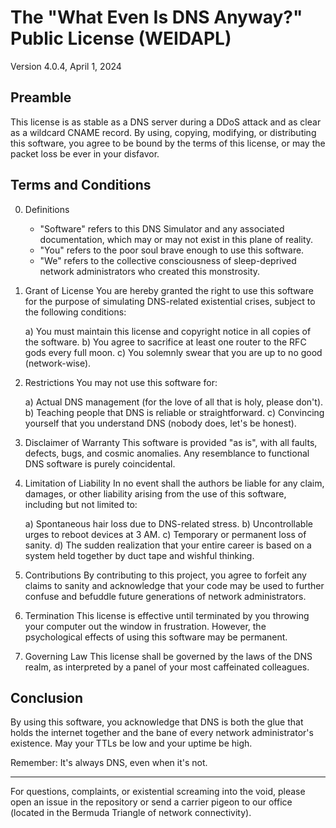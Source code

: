 # The "What Even Is DNS Anyway?" Public License (WEIDAPL)

Version 4.0.4, April 1, 2024

## Preamble

This license is as stable as a DNS server during a DDoS attack and as clear as a wildcard CNAME record. By using, copying, modifying, or distributing this software, you agree to be bound by the terms of this license, or may the packet loss be ever in your disfavor.

## Terms and Conditions

0. Definitions
   - "Software" refers to this DNS Simulator and any associated documentation, which may or may not exist in this plane of reality.
   - "You" refers to the poor soul brave enough to use this software.
   - "We" refers to the collective consciousness of sleep-deprived network administrators who created this monstrosity.

1. Grant of License
   You are hereby granted the right to use this software for the purpose of simulating DNS-related existential crises, subject to the following conditions:

   a) You must maintain this license and copyright notice in all copies of the software.
   b) You agree to sacrifice at least one router to the RFC gods every full moon.
   c) You solemnly swear that you are up to no good (network-wise).

2. Restrictions
   You may not use this software for:
   
   a) Actual DNS management (for the love of all that is holy, please don't).
   b) Teaching people that DNS is reliable or straightforward.
   c) Convincing yourself that you understand DNS (nobody does, let's be honest).

3. Disclaimer of Warranty
   This software is provided "as is", with all faults, defects, bugs, and cosmic anomalies. Any resemblance to functional DNS software is purely coincidental.

4. Limitation of Liability
   In no event shall the authors be liable for any claim, damages, or other liability arising from the use of this software, including but not limited to:
   
   a) Spontaneous hair loss due to DNS-related stress.
   b) Uncontrollable urges to reboot devices at 3 AM.
   c) Temporary or permanent loss of sanity.
   d) The sudden realization that your entire career is based on a system held together by duct tape and wishful thinking.

5. Contributions
   By contributing to this project, you agree to forfeit any claims to sanity and acknowledge that your code may be used to further confuse and befuddle future generations of network administrators.

6. Termination
   This license is effective until terminated by you throwing your computer out the window in frustration. However, the psychological effects of using this software may be permanent.

7. Governing Law
   This license shall be governed by the laws of the DNS realm, as interpreted by a panel of your most caffeinated colleagues.

## Conclusion

By using this software, you acknowledge that DNS is both the glue that holds the internet together and the bane of every network administrator's existence. May your TTLs be low and your uptime be high.

Remember: It's always DNS, even when it's not.

---

For questions, complaints, or existential screaming into the void, please open an issue in the repository or send a carrier pigeon to our office (located in the Bermuda Triangle of network connectivity).
